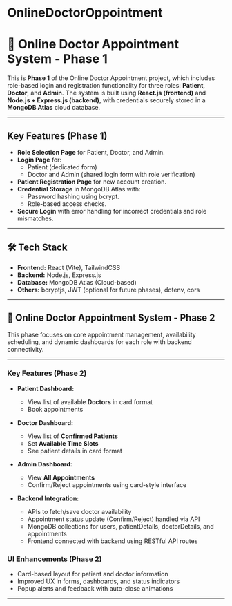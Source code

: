 # OnlineDoctorOppointment
# 🏥 Online Doctor Appointment System - Phase 1

This is **Phase 1** of the Online Doctor Appointment project, which includes role-based login and registration functionality for three roles: **Patient**, **Doctor**, and **Admin**. The system is built using **React.js (frontend)** and **Node.js + Express.js (backend)**, with credentials securely stored in a **MongoDB Atlas** cloud database.

---

## Key Features (Phase 1)
- **Role Selection Page** for Patient, Doctor, and Admin.
- **Login Page** for:
  - Patient (dedicated form)
  - Doctor and Admin (shared login form with role verification)
- **Patient Registration Page** for new account creation.
- **Credential Storage** in MongoDB Atlas with:
  - Password hashing using bcrypt.
  - Role-based access checks.
- **Secure Login** with error handling for incorrect credentials and role mismatches.

---

## 🛠️ Tech Stack
- **Frontend:** React (Vite), TailwindCSS
- **Backend:** Node.js, Express.js
- **Database:** MongoDB Atlas (Cloud-based)
- **Others:** bcryptjs, JWT (optional for future phases), dotenv, cors

---


## 🏥 Online Doctor Appointment System - Phase 2

This phase focuses on core appointment management, availability scheduling, and dynamic dashboards for each role with backend connectivity.

---

### Key Features (Phase 2)

- **Patient Dashboard:**
  - View list of available **Doctors** in card format
  - Book appointments

- **Doctor Dashboard:**
  - View list of **Confirmed Patients**
  - Set **Available Time Slots**
  - See patient details in card format

- **Admin Dashboard:**
  - View **All Appointments**
  - Confirm/Reject appointments using card-style interface

- **Backend Integration:**
  - APIs to fetch/save doctor availability
  - Appointment status update (Confirm/Reject) handled via API
  - MongoDB collections for users, patientDetails, doctorDetails, and appointments
  - Frontend connected with backend using RESTful API routes

### UI Enhancements (Phase 2)
- Card-based layout for patient and doctor information
- Improved UX in forms, dashboards, and status indicators
- Popup alerts and feedback with auto-close animations

---

